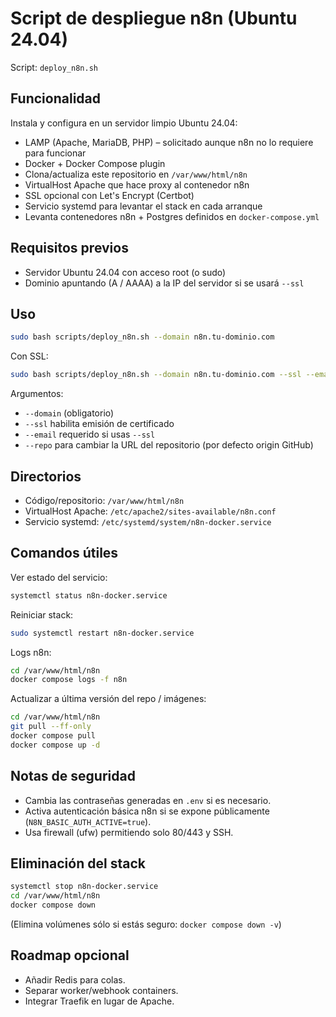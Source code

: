 # Script de despliegue n8n (Ubuntu 24.04)

Script: `deploy_n8n.sh`

## Funcionalidad
Instala y configura en un servidor limpio Ubuntu 24.04:

- LAMP (Apache, MariaDB, PHP) – solicitado aunque n8n no lo requiere para funcionar
- Docker + Docker Compose plugin
- Clona/actualiza este repositorio en `/var/www/html/n8n`
- VirtualHost Apache que hace proxy al contenedor n8n
- SSL opcional con Let's Encrypt (Certbot)
- Servicio systemd para levantar el stack en cada arranque
- Levanta contenedores n8n + Postgres definidos en `docker-compose.yml`

## Requisitos previos
- Servidor Ubuntu 24.04 con acceso root (o sudo)
- Dominio apuntando (A / AAAA) a la IP del servidor si se usará `--ssl`

## Uso

```bash
sudo bash scripts/deploy_n8n.sh --domain n8n.tu-dominio.com
```

Con SSL:

```bash
sudo bash scripts/deploy_n8n.sh --domain n8n.tu-dominio.com --ssl --email admin@tu-dominio.com
```

Argumentos:
- `--domain` (obligatorio)
- `--ssl` habilita emisión de certificado
- `--email` requerido si usas `--ssl`
- `--repo` para cambiar la URL del repositorio (por defecto origin GitHub)

## Directorios
- Código/repositorio: `/var/www/html/n8n`
- VirtualHost Apache: `/etc/apache2/sites-available/n8n.conf`
- Servicio systemd: `/etc/systemd/system/n8n-docker.service`

## Comandos útiles

Ver estado del servicio:
```bash
systemctl status n8n-docker.service
```

Reiniciar stack:
```bash
sudo systemctl restart n8n-docker.service
```

Logs n8n:
```bash
cd /var/www/html/n8n
docker compose logs -f n8n
```

Actualizar a última versión del repo / imágenes:
```bash
cd /var/www/html/n8n
git pull --ff-only
docker compose pull
docker compose up -d
```

## Notas de seguridad
- Cambia las contraseñas generadas en `.env` si es necesario.
- Activa autenticación básica n8n si se expone públicamente (`N8N_BASIC_AUTH_ACTIVE=true`).
- Usa firewall (ufw) permitiendo solo 80/443 y SSH.

## Eliminación del stack
```bash
systemctl stop n8n-docker.service
cd /var/www/html/n8n
docker compose down
```
(Elimina volúmenes sólo si estás seguro: `docker compose down -v`)

## Roadmap opcional
- Añadir Redis para colas.
- Separar worker/webhook containers.
- Integrar Traefik en lugar de Apache.
